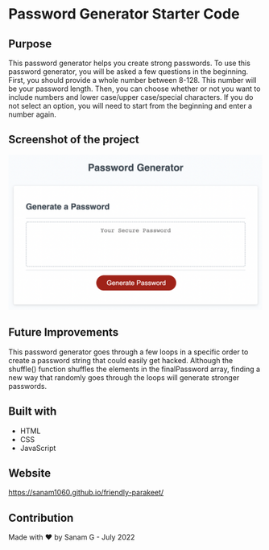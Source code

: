 # Password Generator Starter Code

## Purpose
This password generator helps you create strong passwords. To use this password generator, you will be asked a few questions in the beginning. First, you should provide a whole number between 8-128. This number will be your password length. Then, you can choose whether or not you want to include numbers and lower case/upper case/special characters. If you do not select an option, you will need to start from the beginning and enter a number again.

## Screenshot of the project
![screenshot of Password Generator](./assets/images/Password-generator.png)

## Future Improvements
This password generator goes through a few loops in a specific order to create a password string that could easily get hacked. Although the shuffle() function shuffles the elements in the finalPassword array, finding a new way that randomly goes through the loops will generate stronger passwords.

## Built with
* HTML
* CSS
* JavaScript

## Website
https://sanam1060.github.io/friendly-parakeet/

## Contribution
Made with ❤️ by Sanam G - July 2022
